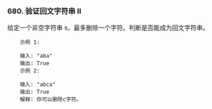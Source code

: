 ### 680. 验证回文字符串 Ⅱ


给定一个非空字符串 s，最多删除一个字符。判断是否能成为回文字符串。


```
    示例 1:
    
    输入: "aba"
    输出: True
    示例 2:
    
    输入: "abca"
    输出: True
    解释: 你可以删除c字符。

```